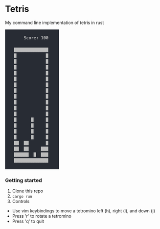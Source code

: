 # Tetris
My command line implementation of tetris in rust

![Tetris](images/game.png)

### Getting started
1. Clone this repo
2. `cargo run`
3. Controls 
  * Use vim keybindings to move a tetromino left (h), right (l), and down (j)
  * Press 'r' to rotate a tetromino
  * Press 'q' to quit